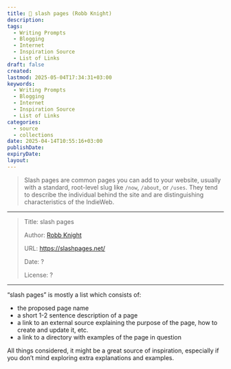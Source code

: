 ```yaml
---
title: 🔖 slash pages (Robb Knight)
description: 
tags: 
  - Writing Prompts
  - Blogging
  - Internet
  - Inspiration Source
  - List of Links
draft: false
created: 
lastmod: 2025-05-04T17:34:31+03:00
keywords:
  - Writing Prompts
  - Blogging
  - Internet
  - Inspiration Source
  - List of Links
categories:
  - source
  - collections
date: 2025-04-14T10:55:16+03:00
publishDate: 
expiryDate: 
layout:
---
```

> Slash pages are common pages you can add to your website, usually with a standard, root-level slug like `/now`, `/about`, or `/uses`. They tend to describe the individual behind the site and are distinguishing characteristics of the IndieWeb.

---

> Title: slash pages
> 
> Author: [Robb Knight](https://rknight.me)
> 
> URL: https://slashpages.net/
> 
> Date: ?
> 
> License: ?

---

“slash pages” is mostly a list which consists of:
- the proposed page name
- a short 1-2 sentence description of a page
- a link to an external source explaining the purpose of the page, how to create and update it, etc.
- a link to a directory with examples of the page in question

All things considered, it might be a great source of inspiration, especially if you don’t mind exploring extra explanations and examples.
